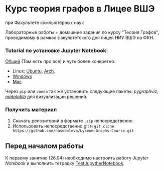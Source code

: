 # Курс теория графов в Лицее ВШЭ
при Факультете компьютерных наук

Лабораторные работы + домашние задания по курсу "Теория Графов", проводимому в рамках факультетского дня лицея НИУ ВШЭ на ФКН.

### Tutorial по установке Jupyter Notebook:

[Общий](https://tproger.ru/translations/jupyter-notebook-python-3/) (Там есть про все) и чуть более конкретно.

* Linux: [Ubuntu](https://www.rosehosting.com/blog/how-to-install-jupyter-on-an-ubuntu-16-04-vps/), [Arch](https://wiki.archlinux.org/index.php/Jupyter).
* [Windows](http://jupyter.readthedocs.io/en/latest/install.html)
* [Mac](https://tproger.ru/translations/jupyter-notebook-python-3/)

Через `pip` или `conda` так же установить следующие пакеты: _pygraphviz_, [_matplotlib_](https://matplotlib.org/users/installing.html) для визуализации решений.

### Получить материал

1. Скачать репозиторий в формате `.zip` непосредственно.
2. Использовать непосредственно git и
```git clone https://github.com/nasoboleva/Lyceum-Graphs-Course.git```


## Перед началом работы

К первому занятию (26.04) необходимо настроить работу _Jupyter Notebook_ и выполнить тетрадку [TestJupytherNotebook](https://github.com/nasoboleva/Lyceum-Graphs-Course/blob/master/TestJupytherNotebook.ipynb).
